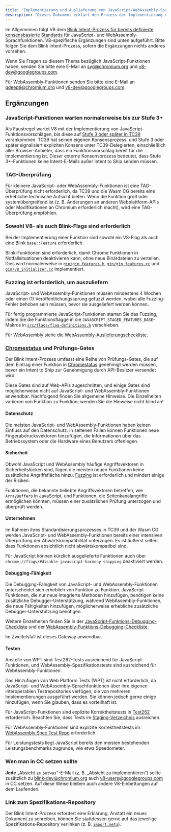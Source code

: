 ```yaml
---
title: "Implementierung und Auslieferung von JavaScript/WebAssembly-Sprachfunktionen"
description: "Dieses Dokument erklärt den Prozess der Implementierung und Auslieferung von JavaScript- oder WebAssembly-Sprachfunktionen in V8."
---
```

Im Allgemeinen folgt V8 dem [Blink Intent-Prozess für bereits definierte konsensbasierte Standards](https://www.chromium.org/blink/launching-features/#process-existing-standard) für JavaScript- und WebAssembly-Sprachfunktionen. V8-spezifische Ergänzungen sind unten aufgeführt. Bitte folgen Sie dem Blink Intent-Prozess, sofern die Ergänzungen nichts anderes vorsehen.

Wenn Sie Fragen zu diesem Thema bezüglich JavaScript-Funktionen haben, senden Sie bitte eine E-Mail an [syg@chromium.org](mailto:syg@chromium.org) und [v8-dev@googlegroups.com](mailto:v8-dev@googlegroups.com).

Für WebAssembly-Funktionen senden Sie bitte eine E-Mail an [gdeepti@chromium.org](mailto:gdeepti@chromium.org) und [v8-dev@googlegroups.com](mailto:v8-dev@googlegroups.com).

## Ergänzungen

### JavaScript-Funktionen warten normalerweise bis zur Stufe 3+

Als Faustregel wartet V8 mit der Implementierung von JavaScript-Funktionsvorschlägen, bis diese auf [Stufe 3 oder später in TC39](https://tc39.es/process-document/) vorankommen. TC39 hat seinen eigenen Konsensprozess, und Stufe 3 oder später signalisiert expliziten Konsens unter TC39-Delegierten, einschließlich aller Browser-Anbieter, dass ein Funktionsvorschlag bereit für die Implementierung ist. Dieser externe Konsensprozess bedeutet, dass Stufe 3+-Funktionen keine Intent-E-Mails außer Intent to Ship senden müssen.

### TAG-Überprüfung

Für kleinere JavaScript- oder WebAssembly-Funktionen ist eine TAG-Überprüfung nicht erforderlich, da TC39 und die Wasm CG bereits eine erhebliche technische Aufsicht bieten. Wenn die Funktion groß oder systemübergreifend ist (z. B. Änderungen an anderen Webplattform-APIs oder Modifikationen an Chromium erforderlich macht), wird eine TAG-Überprüfung empfohlen.

### Sowohl V8- als auch Blink-Flags sind erforderlich

Bei der Implementierung einer Funktion sind sowohl ein V8-Flag als auch eine Blink `base::Feature` erforderlich.

Blink-Funktionen sind erforderlich, damit Chrome Funktionen in Notfallsituationen deaktivieren kann, ohne neue Binärdateien zu verteilen. Dies wird normalerweise in [`gin/gin_features.h`](https://source.chromium.org/chromium/chromium/src/+/main:gin/gin_features.h), [`gin/gin_features.cc`](https://source.chromium.org/chromium/chromium/src/+/main:gin/gin_features.cc) und [`gin/v8_initializer.cc`](https://source.chromium.org/chromium/chromium/src/+/main:gin/v8_initializer.cc) implementiert.

### Fuzzing ist erforderlich, um auszuliefern

JavaScript- und WebAssembly-Funktionen müssen mindestens 4 Wochen oder einen (1) Veröffentlichungssprung gefuzzt werden, wobei alle Fuzzing-Fehler behoben sein müssen, bevor sie ausgeliefert werden können.

Für fertig programmierte JavaScript-Funktionen starten Sie das Fuzzing, indem Sie die Funktionsflagge in die `JAVASCRIPT_STAGED_FEATURES_BASE`-Makros in [`src/flags/flag-definitions.h`](https://source.chromium.org/chromium/chromium/src/+/master:v8/src/flags/flag-definitions.h) verschieben.

Für WebAssembly siehe die [WebAssembly-Auslieferungscheckliste](/docs/wasm-shipping-checklist).

### [Chromestatus](https://chromestatus.com/) und Prüfungs-Gates

Der Blink Intent-Prozess umfasst eine Reihe von Prüfungs-Gates, die auf dem Eintrag einer Funktion in [Chromestatus](https://chromestatus.com/) genehmigt werden müssen, bevor ein Intent to Ship zur Genehmigung durch API-Besitzer versendet wird.

Diese Gates sind auf Web-APIs zugeschnitten, und einige Gates sind möglicherweise nicht auf JavaScript- und WebAssembly-Funktionen anwendbar. Nachfolgend finden Sie allgemeine Hinweise. Die Einzelheiten variieren von Funktion zu Funktion; wenden Sie die Hinweise nicht blind an!

#### Datenschutz

Die meisten JavaScript- und WebAssembly-Funktionen haben keinen Einfluss auf den Datenschutz. In seltenen Fällen können Funktionen neue Fingerabdrucksvektoren hinzufügen, die Informationen über das Betriebssystem oder die Hardware eines Benutzers offenlegen.

#### Sicherheit

Obwohl JavaScript und WebAssembly häufige Angriffsvektoren in Sicherheitslücken sind, fügen die meisten neuen Funktionen keine zusätzliche Angriffsfläche hinzu. [Fuzzing](#fuzzing) ist erforderlich und mindert einige der Risiken.

Funktionen, die bekannte beliebte Angriffsvektoren betreffen, wie `ArrayBuffer`s in JavaScript, und Funktionen, die Seitenkanalangriffe ermöglichen könnten, müssen einer zusätzlichen Prüfung unterzogen und überprüft werden.

#### Unternehmen

Im Rahmen ihres Standardisierungsprozesses in TC39 und der Wasm CG werden JavaScript- und WebAssembly-Funktionen bereits einer intensiven Überprüfung der Abwärtskompatibilität unterzogen. Es ist äußerst selten, dass Funktionen absichtlich nicht abwärtskompatibel sind.

Für JavaScript können kürzlich ausgelieferte Funktionen auch über `chrome://flags/#disable-javascript-harmony-shipping` deaktiviert werden.

#### Debugging-Fähigkeit

Die Debugging-Fähigkeit von JavaScript- und WebAssembly-Funktionen unterscheidet sich erheblich von Funktion zu Funktion. JavaScript-Funktionen, die nur neue integrierte Methoden hinzufügen, benötigen keine zusätzliche Debugger-Unterstützung, während WebAssembly-Funktionen, die neue Fähigkeiten hinzufügen, möglicherweise erhebliche zusätzliche Debugger-Unterstützung benötigen.

Weitere Einzelheiten finden Sie in der [JavaScript-Funktions-Debugging-Checkliste](https://docs.google.com/document/d/1_DBgJ9eowJJwZYtY6HdiyrizzWzwXVkG5Kt8s3TccYE/edit#heading=h.u5lyedo73aa9) und der [WebAssembly-Funktions-Debugging-Checkliste](https://goo.gle/devtools-wasm-checklist).

Im Zweifelsfall ist dieses Gateway anwendbar.

#### Testen

Anstelle von WPT sind Test262-Tests ausreichend für JavaScript-Funktionen, und WebAssembly-Spezifikationstests sind ausreichend für WebAssembly-Funktionen.

Das Hinzufügen von Web Platform Tests (WPT) ist nicht erforderlich, da JavaScript- und WebAssembly-Sprachfunktionen über ihre eigenen interoperablen Testrepositories verfügen, die von mehreren Implementierungen ausgeführt werden. Sie können jedoch gerne einige hinzufügen, wenn Sie glauben, dass es vorteilhaft ist.

Für JavaScript-Funktionen sind explizite Korrektheitstests in [Test262](https://github.com/tc39/test262) erforderlich. Beachten Sie, dass Tests im [Staging-Verzeichnis](https://github.com/tc39/test262/blob/main/CONTRIBUTING.md#staging) ausreichen.

Für WebAssembly-Funktionen sind explizite Korrektheitstests im [WebAssembly Spec Test Repo](https://github.com/WebAssembly/spec/tree/master/test) erforderlich.

Für Leistungstests liegt JavaScript bereits den meisten bestehenden Leistungsbenchmarks zugrunde, wie etwa Speedometer.

### Wen man in CC setzen sollte

**Jede** „Absicht zu `$etwas`“-E-Mail (z. B. „Absicht zu implementieren“) sollte zusätzlich zu [blink-dev@chromium.org](mailto:blink-dev@chromium.org) auch [v8-users@googlegroups.com](mailto:v8-users@googlegroups.com) in CC setzen. Auf diese Weise bleiben auch andere V8-Einbettungen auf dem Laufenden.

### Link zum Spezifikations-Repository

Der Blink Intent-Prozess erfordert eine Erklärung. Anstatt ein neues Dokument zu schreiben, können Sie stattdessen gerne auf das jeweilige Spezifikations-Repository verlinken (z. B. [`import.meta`](https://github.com/tc39/proposal-import-meta)).
